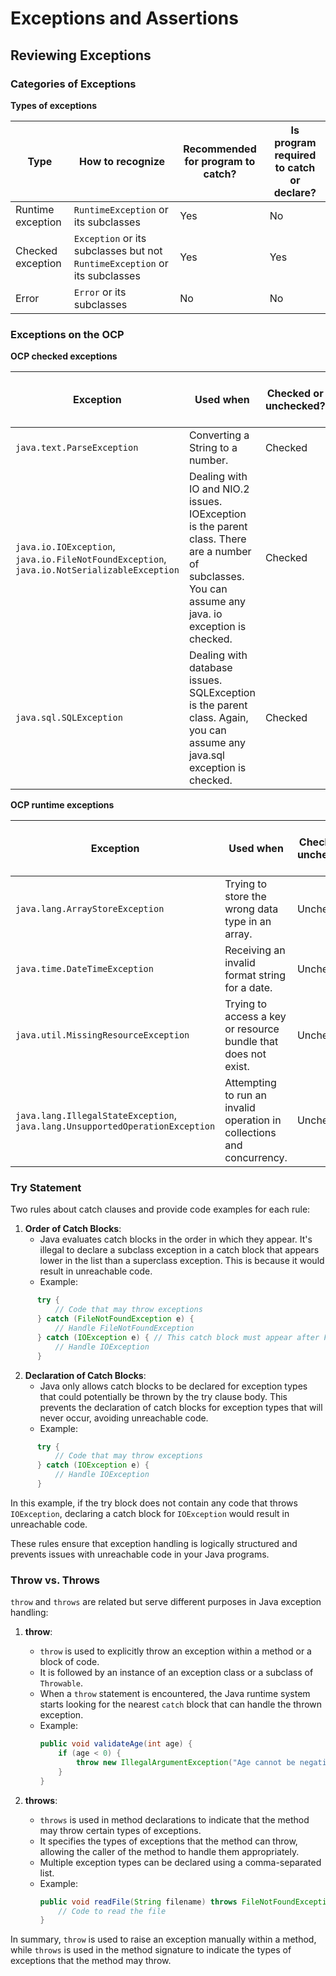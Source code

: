 # Exceptions and Assertions

## Reviewing Exceptions

### Categories of Exceptions

**Types of exceptions**

| Type              | How to recognize                                                           | Recommended for program to catch? | Is program required to catch or declare? |
|-------------------|----------------------------------------------------------------------------|-----------------------------------|------------------------------------------|
| Runtime exception | `RuntimeException` or its subclasses                                       | Yes                               | No                                       |
| Checked exception | `Exception` or its subclasses but not `RuntimeException` or its subclasses | Yes                               | Yes                                      |
| Error             | `Error` or its subclasses                                                  | No                                | No                                       |

### Exceptions on the OCP

**OCP checked exceptions**

| Exception                                                                                  | Used when                                                                                                                                              | Checked or unchecked?   | Where to find more details   |
|--------------------------------------------------------------------------------------------|--------------------------------------------------------------------------------------------------------------------------------------------------------|-------------------------|------------------------------|
| `java.text.ParseException`                                                                 | Converting a String to a number.                                                                                                                       | Checked                 | Chapter 5                    |
| `java.io.IOException`, `java.io.FileNotFoundException`, `java.io.NotSerializableException` | Dealing with IO and NIO.2 issues. IOException is the parent class. There are a number of subclasses. You can assume any java. io exception is checked. | Checked                 | Chapter 9                    |
| `java.sql.SQLException`                                                                    | Dealing with database issues. SQLException is the parent class. Again, you can assume any java.sql exception is checked.                               | Checked                 | Chapter 10                   |

**OCP runtime exceptions**

| Exception                                                                     | Used when                                                              | Checked or unchecked? | Where to find more details   |
|-------------------------------------------------------------------------------|------------------------------------------------------------------------|-----------------------|------------------------------|
| `java.lang.ArrayStoreException`                                               | Trying to store the wrong data type in an array.                       | Unchecked             | Chapter 3                    |
| `java.time.DateTimeException`                                                 | Receiving an invalid format string for a date.                         | Unchecked             | Chapter 3                    |
| `java.util.MissingResourceException`                                          | Trying to access a key or resource bundle that does not exist.         | Unchecked             | Chapter 5                    |
| `java.lang.IllegalStateException`, `java.lang.UnsupportedOperationException`  | Attempting to run an invalid operation in collections and concurrency. | Unchecked             | Chapters 3 and 7             |

### Try Statement

Two rules about catch clauses and provide code examples for each rule:

1. **Order of Catch Blocks**:
    - Java evaluates catch blocks in the order in which they appear. It's illegal to declare a subclass exception in a catch block that appears lower in the list than a superclass exception. This is because it would result in unreachable code.
    - Example:
   
```java
      try {
          // Code that may throw exceptions
      } catch (FileNotFoundException e) {
          // Handle FileNotFoundException
      } catch (IOException e) { // This catch block must appear after FileNotFoundException
          // Handle IOException
      }
```

2. **Declaration of Catch Blocks**:
    - Java only allows catch blocks to be declared for exception types that could potentially be thrown by the try clause body. This prevents the declaration of catch blocks for exception types that will never occur, avoiding unreachable code.
    - Example:
   
```java
      try {
          // Code that may throw exceptions
      } catch (IOException e) {
          // Handle IOException
      }
```

In this example, if the try block does not contain any code that throws `IOException`, declaring a catch block for `IOException` would result in unreachable code.

These rules ensure that exception handling is logically structured and prevents issues with unreachable code in your Java programs.

### Throw vs. Throws

`throw` and `throws` are related but serve different purposes in Java exception handling:

1. **throw**:
    - `throw` is used to explicitly throw an exception within a method or a block of code.
    - It is followed by an instance of an exception class or a subclass of `Throwable`.
    - When a `throw` statement is encountered, the Java runtime system starts looking for the nearest `catch` block that can handle the thrown exception.
    - Example:
      ```java
      public void validateAge(int age) {
          if (age < 0) {
              throw new IllegalArgumentException("Age cannot be negative");
          }
      }
      ```

2. **throws**:
    - `throws` is used in method declarations to indicate that the method may throw certain types of exceptions.
    - It specifies the types of exceptions that the method can throw, allowing the caller of the method to handle them appropriately.
    - Multiple exception types can be declared using a comma-separated list.
    - Example:
      ```java
      public void readFile(String filename) throws FileNotFoundException, IOException {
          // Code to read the file
      }
      ```

In summary, `throw` is used to raise an exception manually within a method, while `throws` is used in the method signature to indicate the types of exceptions that the method may throw.
